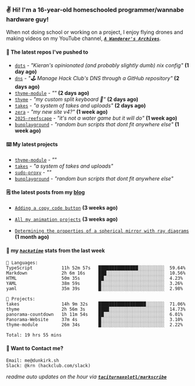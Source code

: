 ### ✌️ Hi! I'm a 16-year-old homeschooled programmer/wannabe hardware guy!

When not doing school or working on a project, I enjoy flying drones and making videos on my YouTube channel, [**_`A Wanderer's Archives`_**](https://youtube.com/@wanderer.archives).

#### 👷 The latest repos I've pushed to

- [`dots`](https://github.com/taciturnaxolotl/dots) - _"Kieran's opinionated (and probably slightly dumb) nix config"_ **(1 day ago)**
- [`dns`](https://github.com/hackclub/dns) - _"🕹 Manage Hack Club's DNS through a GitHub repository"_ **(2 days ago)**
- [`thyme-module`](https://github.com/taciturnaxolotl/thyme-module) - _""_ **(2 days ago)**
- [`thyme`](https://github.com/taciturnaxolotl/thyme) - _"my custom split keyboard 🫶"_ **(2 days ago)**
- [`takes`](https://github.com/taciturnaxolotl/takes) - _"a system of takes and uploads"_ **(2 days ago)**
- [`zera`](https://github.com/taciturnaxolotl/zera) - _"my new site v4?"_ **(1 week ago)**
- [`2025-reefscape`](https://github.com/df1317/2025-reefscape) - _"it's not a water game but it will do"_ **(1 week ago)**
- [`bunplayground`](https://github.com/taciturnaxolotl/bunplayground) - _"random bun scripts that dont fit anywhere else"_ **(1 week ago)**

#### ⌨️ My latest projects

- [`thyme-module`](https://github.com/taciturnaxolotl/thyme-module) - _""_
- [`takes`](https://github.com/taciturnaxolotl/takes) - _"a system of takes and uploads"_
- [`sudo-proxy`](https://github.com/taciturnaxolotl/sudo-proxy) - _""_
- [`bunplayground`](https://github.com/taciturnaxolotl/bunplayground) - _"random bun scripts that dont fit anywhere else"_

#### 🗒️ the latest posts from my [blog](https://dunkirk.sh)

- [`Adding a copy code button`](https://dunkirk.sh/blog/adding-a-copy-button/) **(3 weeks ago)**

- [`All my animation projects`](https://dunkirk.sh/blog/my-animations/) **(3 weeks ago)**

- [`Determining the properties of a spherical mirror with ray diagrams`](https://dunkirk.sh/blog/spherical-ray-diagrams/) **(1 month ago)**



#### 📡 my [_`hackatime`_](https://waka.hackclub.com) stats from the last week

```text
💾 Languages:
TypeScript           11h 52m 57s   ███████████████░░░░░░░░░░  59.64%
Markdown             2h 6m 16s     ███░░░░░░░░░░░░░░░░░░░░░░  10.56%
HTML                 50m 35s       ██░░░░░░░░░░░░░░░░░░░░░░░  4.23%
YAML                 38m 59s       █░░░░░░░░░░░░░░░░░░░░░░░░  3.26%
yaml                 35m 39s       █░░░░░░░░░░░░░░░░░░░░░░░░  2.98%

💼 Projects:
takes                14h 9m 32s    ██████████████████░░░░░░░  71.06%
thyme                2h 56m 3s     ████░░░░░░░░░░░░░░░░░░░░░  14.73%
panorama-countdown   1h 11m 54s    ██░░░░░░░░░░░░░░░░░░░░░░░  6.01%
Panorama-Website     37m 4s        █░░░░░░░░░░░░░░░░░░░░░░░░  3.10%
thyme-module         26m 34s       █░░░░░░░░░░░░░░░░░░░░░░░░  2.22%

Total: 19 hrs 55 mins
```

#### 📮 Want to Contact me?

```text
Email: me@dunkirk.sh
Slack: @krn (hackclub.com/slack)
```

_readme auto updates on the hour via [**`taciturnaxolotl/markscribe`**](https://github.com/taciturnaxolotl/markscribe)_
